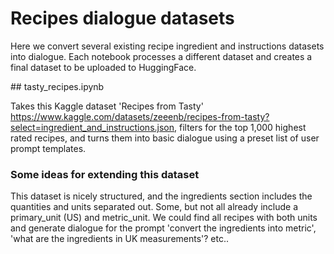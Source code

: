 # Recipes dialogue datasets

Here we convert several existing recipe ingredient and instructions datasets
into dialogue. Each notebook processes a different dataset and creates a final
dataset to be uploaded to HuggingFace.

## tasty_recipes.ipynb

Takes this Kaggle dataset 'Recipes from Tasty'
https://www.kaggle.com/datasets/zeeenb/recipes-from-tasty?select=ingredient_and_instructions.json,
filters for the top 1,000 highest rated recipes, and turns them into basic
dialogue using a preset list of user prompt templates.

### Some ideas for extending this dataset

This dataset is nicely structured, and the ingredients section includes the
quantities and units separated out. Some, but not all already include a
primary_unit (US) and metric_unit. We could find all recipes with both units and
generate dialogue for the prompt 'convert the ingredients into metric', 'what
are the ingredients in UK measurements'? etc..
